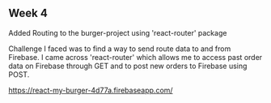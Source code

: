 Week 4
-------------------------------------------------------------------------------------------------------------------------------
Added Routing to the burger-project using 'react-router' package

Challenge I faced was to find a way to send route data to and from Firebase. I came across 'react-router' which allows me to access past order data on Firebase through GET and to post new orders to Firebase using POST.

https://react-my-burger-4d77a.firebaseapp.com/
